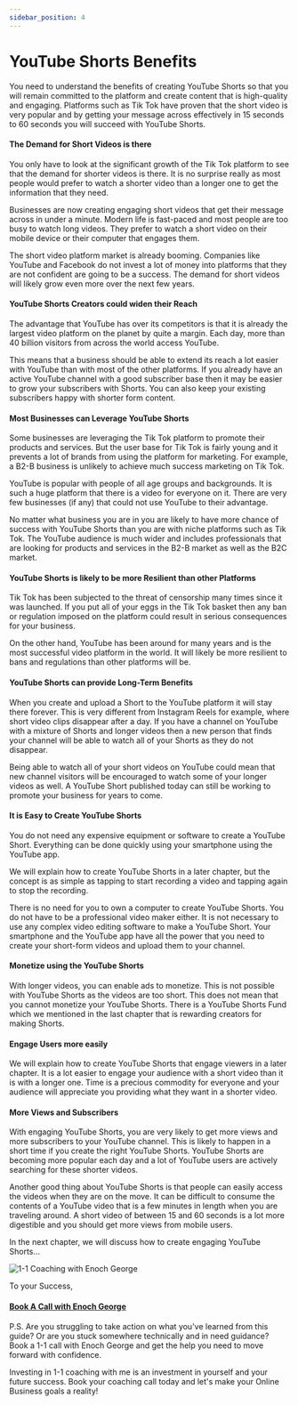 ```yaml
---
sidebar_position: 4
---
```

# YouTube Shorts Benefits

You need to understand the benefits of creating YouTube Shorts so that you will remain committed to the platform and create content that is high-quality and engaging. Platforms such as Tik Tok have proven that the short video is very popular and by getting your message across effectively in 15 seconds to 60 seconds you will succeed with YouTube Shorts.

#### The Demand for Short Videos is there

You only have to look at the significant growth of the Tik Tok platform to see that the demand for shorter videos is there. It is no surprise really as most people would prefer to watch a shorter video than a longer one to get the information that they need.

Businesses are now creating engaging short videos that get their message across in under a minute. Modern life is fast-paced and most people are too busy to watch long videos. They prefer to watch a short video on their mobile device or their computer that engages them.

The short video platform market is already booming. Companies like YouTube and Facebook do not invest a lot of money into platforms that they are not confident are going to be a success. The demand for short videos will likely grow even more over the next few years.


#### YouTube Shorts Creators could widen their Reach

The advantage that YouTube has over its competitors is that it is already the largest video platform on the planet by quite a margin. Each day, more than 40 billion visitors from across the world access YouTube.

This means that a business should be able to extend its reach a lot easier with YouTube than with most of the other platforms. If you already have an active YouTube channel with a good subscriber base then it may be easier to grow your subscribers with Shorts. You can also keep your existing subscribers happy with shorter form content.


#### Most Businesses can Leverage YouTube Shorts

Some businesses are leveraging the Tik Tok platform to promote their products and services. But the user base for Tik Tok is fairly young and it prevents a lot of brands from using the platform for marketing. For example, a B2-B business is unlikely to achieve much success marketing on Tik Tok.

YouTube is popular with people of all age groups and backgrounds. It is such a huge platform that there is a video for everyone on it. There are very few businesses (if any) that could not use YouTube to their advantage.

No matter what business you are in you are likely to have more chance of success with YouTube Shorts than you are with niche platforms such as Tik Tok. The YouTube audience is much wider and includes professionals that are looking for products and services in the B2-B market as well as the B2C market.

#### YouTube Shorts is likely to be more Resilient than other Platforms

Tik Tok has been subjected to the threat of censorship many times since it was launched. If you put all of your eggs in the Tik Tok basket then any ban or regulation imposed on the platform could result in serious consequences for your business.

On the other hand, YouTube has been around for many years and is the most successful video platform in the world. It will likely be more resilient to bans and regulations than other platforms will be.


#### YouTube Shorts can provide Long-Term Benefits

When you create and upload a Short to the YouTube platform it will stay there forever. This is very different from Instagram Reels for example, where short video clips disappear after a day. If you have a channel on YouTube with a mixture of Shorts and longer videos then a new person that finds your channel will be able to watch all of your Shorts as they do not disappear.

Being able to watch all of your short videos on YouTube could mean that new channel visitors will be encouraged to watch some of your longer videos as well. A YouTube Short published today can still be working to promote your business for years to come.


#### It is Easy to Create YouTube Shorts

You do not need any expensive equipment or software to create a YouTube Short. Everything can be done quickly using your smartphone using the YouTube app. 

We will explain how to create YouTube Shorts in a later chapter, but the concept is as simple as tapping to start recording a video and tapping again to stop the recording.

There is no need for you to own a computer to create YouTube Shorts. You do not have to be a professional video maker either. It is not necessary to use any complex video editing software to make a YouTube Short. Your smartphone and the YouTube app have all the power that you need to create your short-form videos and upload them to your channel.

#### Monetize using the YouTube Shorts 

With longer videos, you can enable ads to monetize. This is not possible with YouTube Shorts as the videos are too short. This does not mean that you cannot monetize your YouTube Shorts. There is a YouTube Shorts Fund which we mentioned in the last chapter that is rewarding creators for making Shorts.

#### Engage Users more easily

We will explain how to create YouTube Shorts that engage viewers in a later chapter. It is a lot easier to engage your audience with a short video than it is with a longer one. Time is a precious commodity for everyone and your audience will appreciate you providing what they want in a shorter video.

#### More Views and Subscribers

With engaging YouTube Shorts, you are very likely to get more views and more subscribers to your YouTube channel. This is likely to happen in a short time if you create the right YouTube Shorts. YouTube Shorts are becoming more popular each day and a lot of YouTube users are actively searching for these shorter videos.

Another good thing about YouTube Shorts is that people can easily access the videos when they are on the move. It can be difficult to consume the contents of a YouTube video that is a few minutes in length when you are traveling around. A short video of between 15 and 60 seconds is a lot more digestible and you should get more views from mobile users.

In the next chapter, we will discuss how to create engaging YouTube Shorts…

![1-1 Coaching with Enoch George](https://trafficbingoassets.s3.us-east-2.amazonaws.com/enochgeorge120x120.jpeg)

To your Success, 

#### [Book A Call with Enoch George](https://buildbusiness.online/courses/youtube-secrets/)  

P.S. Are you struggling to take action on what you've learned from this guide? Or are you stuck somewhere technically and in need guidance? Book a 1-1 call with Enoch George and get the help you need to move forward with confidence.

Investing in 1-1 coaching with me is an investment in yourself and your future success. Book your coaching call today and let's make your Online Business goals a reality!
